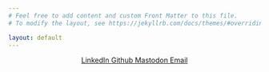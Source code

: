 ```yaml
---
# Feel free to add content and custom Front Matter to this file.
# To modify the layout, see https://jekyllrb.com/docs/themes/#overriding-theme-defaults

layout: default
---
```


<div align="center">
    <a href="https://www.linkedin.com/in/jay-pleyte-6301553/" class="social-media"> 
        <i class="fa-brands fa-linkedin fa-xl"></i>
        LinkedIn
    </a>
    <a href="https://github.com/jPleyte" class="social-media">
        <i class="fa-brands fa-github fa-xl"></i>
        Github
    </a>
    <a href="https://sigmoid.social/@cyberpunk" class="social-media"> 
        <i class="fa-brands fa-mastodon fa-xl"></i>
        Mastodon
    </a>
    <a href="mailto:jayPleyte[at]gmail[dot]com" class="social-media"> 
        <i class="fa-solid fa-envelope fa-xl"></i>
        Email
    </a>
</div>